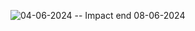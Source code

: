 ![04-06-2024 -- Impact end 08-06-2024](https://d3pdqc0wehtytt.cloudfront.net/courses/f9386307-689d-4c0a-b661-be6eb38e207c.png)
